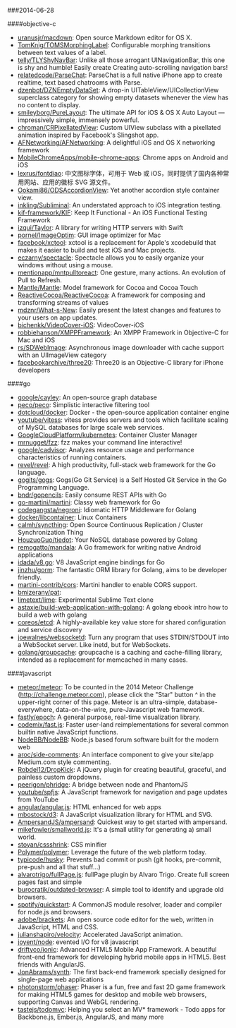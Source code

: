 ###2014-06-28

####objective-c
* [uranusjr/macdown](https://github.com/uranusjr/macdown): Open source Markdown editor for OS X.
* [TomKnig/TOMSMorphingLabel](https://github.com/TomKnig/TOMSMorphingLabel): Configurable morphing transitions between text values of a label.
* [telly/TLYShyNavBar](https://github.com/telly/TLYShyNavBar): Unlike all those arrogant UINavigationBar, this one is shy and humble! Easily create Creating auto-scrolling navigation bars!
* [relatedcode/ParseChat](https://github.com/relatedcode/ParseChat): ParseChat is a full native iPhone app to create realtime, text based chatrooms with Parse.
* [dzenbot/DZNEmptyDataSet](https://github.com/dzenbot/DZNEmptyDataSet): A drop-in UITableView/UICollectionView superclass category for showing empty datasets whenever the view has no content to display.
* [smileyborg/PureLayout](https://github.com/smileyborg/PureLayout): The ultimate API for iOS & OS X Auto Layout — impressively simple, immensely powerful.
* [chroman/CRPixellatedView](https://github.com/chroman/CRPixellatedView): Custom UIView subclass with a pixellated animation inspired by Facebook's Slingshot app.
* [AFNetworking/AFNetworking](https://github.com/AFNetworking/AFNetworking): A delightful iOS and OS X networking framework
* [MobileChromeApps/mobile-chrome-apps](https://github.com/MobileChromeApps/mobile-chrome-apps): Chrome apps on Android and iOS
* [lexrus/fontdiao](https://github.com/lexrus/fontdiao): 中文图标字体，可用于 Web 或 iOS，同时提供了国内各种常用网站、应用的徽标 SVG 源文件。
* [Ookami86/ODSAccordionView](https://github.com/Ookami86/ODSAccordionView): Yet another accordion style container view.
* [inkling/Subliminal](https://github.com/inkling/Subliminal): An understated approach to iOS integration testing.
* [kif-framework/KIF](https://github.com/kif-framework/KIF): Keep It Functional - An iOS Functional Testing Framework
* [izqui/Taylor](https://github.com/izqui/Taylor): A library for writing HTTP servers with Swift
* [pornel/ImageOptim](https://github.com/pornel/ImageOptim): GUI image optimizer for Mac
* [facebook/xctool](https://github.com/facebook/xctool): xctool is a replacement for Apple's xcodebuild that makes it easier to build and test iOS and Mac projects.
* [eczarny/spectacle](https://github.com/eczarny/spectacle): Spectacle allows you to easily organize your windows without using a mouse.
* [mentionapp/mntpulltoreact](https://github.com/mentionapp/mntpulltoreact): One gesture, many actions. An evolution of Pull to Refresh.
* [Mantle/Mantle](https://github.com/Mantle/Mantle): Model framework for Cocoa and Cocoa Touch
* [ReactiveCocoa/ReactiveCocoa](https://github.com/ReactiveCocoa/ReactiveCocoa): A framework for composing and transforming streams of values
* [mdznr/What-s-New](https://github.com/mdznr/What-s-New): Easily present the latest changes and features to your users on app updates.
* [bichenkk/VideoCover-iOS](https://github.com/bichenkk/VideoCover-iOS): VideoCover-iOS
* [robbiehanson/XMPPFramework](https://github.com/robbiehanson/XMPPFramework): An XMPP Framework in Objective-C for Mac and iOS
* [rs/SDWebImage](https://github.com/rs/SDWebImage): Asynchronous image downloader with cache support with an UIImageView category
* [facebookarchive/three20](https://github.com/facebookarchive/three20): Three20 is an Objective-C library for iPhone developers

####go
* [google/cayley](https://github.com/google/cayley): An open-source graph database
* [peco/peco](https://github.com/peco/peco): Simplistic interactive filtering tool
* [dotcloud/docker](https://github.com/dotcloud/docker): Docker - the open-source application container engine
* [youtube/vitess](https://github.com/youtube/vitess): vitess provides servers and tools which facilitate scaling of MySQL databases for large scale web services.
* [GoogleCloudPlatform/kubernetes](https://github.com/GoogleCloudPlatform/kubernetes): Container Cluster Manager
* [mrnugget/fzz](https://github.com/mrnugget/fzz): fzz makes your command line interactive!
* [google/cadvisor](https://github.com/google/cadvisor): Analyzes resource usage and performance characteristics of running containers.
* [revel/revel](https://github.com/revel/revel): A high productivity, full-stack web framework for the Go language.
* [gogits/gogs](https://github.com/gogits/gogs): Gogs(Go Git Service) is a Self Hosted Git Service in the Go Programming Language.
* [bndr/gopencils](https://github.com/bndr/gopencils): Easily consume REST APIs with Go
* [go-martini/martini](https://github.com/go-martini/martini): Classy web framework for Go
* [codegangsta/negroni](https://github.com/codegangsta/negroni): Idiomatic HTTP Middleware for Golang
* [docker/libcontainer](https://github.com/docker/libcontainer): Linux Containers
* [calmh/syncthing](https://github.com/calmh/syncthing): Open Source Continuous Replication / Cluster Synchronization Thing
* [HouzuoGuo/tiedot](https://github.com/HouzuoGuo/tiedot): Your NoSQL database powered by Golang
* [remogatto/mandala](https://github.com/remogatto/mandala): A Go framework for writing native Android applications
* [idada/v8.go](https://github.com/idada/v8.go): V8 JavaScript engine bindings for Go
* [jinzhu/gorm](https://github.com/jinzhu/gorm): The fantastic ORM library for Golang, aims to be developer friendly.
* [martini-contrib/cors](https://github.com/martini-contrib/cors): Martini handler to enable CORS support.
* [bmizerany/pat](https://github.com/bmizerany/pat): 
* [limetext/lime](https://github.com/limetext/lime): Experimental Sublime Text clone
* [astaxie/build-web-application-with-golang](https://github.com/astaxie/build-web-application-with-golang): A golang ebook intro how to build a web with golang
* [coreos/etcd](https://github.com/coreos/etcd): A highly-available key value store for shared configuration and service discovery
* [joewalnes/websocketd](https://github.com/joewalnes/websocketd): Turn any program that uses STDIN/STDOUT into a WebSocket server. Like inetd, but for WebSockets. 
* [golang/groupcache](https://github.com/golang/groupcache): groupcache is a caching and cache-filling library, intended as a replacement for memcached in many cases.

####javascript
* [meteor/meteor](https://github.com/meteor/meteor): To be counted in the 2014 Meteor Challenge (http://challenge.meteor.com), please click the "Star" button ^ in the upper-right corner of this page. Meteor is an ultra-simple, database-everywhere, data-on-the-wire, pure-Javascript web framework.
* [fastly/epoch](https://github.com/fastly/epoch): A general purpose, real-time visualization library.
* [codemix/fast.js](https://github.com/codemix/fast.js): Faster user-land reimplementations for several common builtin native JavaScript functions.
* [NodeBB/NodeBB](https://github.com/NodeBB/NodeBB): Node.js based forum software built for the modern web
* [aroc/side-comments](https://github.com/aroc/side-comments): An interface component to give your site/app Medium.com style commenting.
* [Robdel12/DropKick](https://github.com/Robdel12/DropKick): A jQuery plugin for creating beautiful, graceful, and painless custom dropdowns.
* [peerigon/phridge](https://github.com/peerigon/phridge): A bridge between node and PhantomJS
* [youtube/spfjs](https://github.com/youtube/spfjs): A JavaScript framework for navigation and page updates from YouTube
* [angular/angular.js](https://github.com/angular/angular.js): HTML enhanced for web apps
* [mbostock/d3](https://github.com/mbostock/d3): A JavaScript visualization library for HTML and SVG.
* [AmpersandJS/ampersand](https://github.com/AmpersandJS/ampersand): Quickest way to get started with ampersand.
* [mikefowler/smallworld.js](https://github.com/mikefowler/smallworld.js): It's a (small utility for generating a) small world.
* [stoyan/cssshrink](https://github.com/stoyan/cssshrink): CSS minifier
* [Polymer/polymer](https://github.com/Polymer/polymer): Leverage the future of the web platform today.
* [typicode/husky](https://github.com/typicode/husky): Prevents bad commit or push (git hooks, pre-commit, pre-push and all that stuff...)
* [alvarotrigo/fullPage.js](https://github.com/alvarotrigo/fullPage.js): fullPage plugin by Alvaro Trigo. Create full screen pages fast and simple
* [burocratik/outdated-browser](https://github.com/burocratik/outdated-browser): A simple tool to identify and upgrade old browsers.
* [spotify/quickstart](https://github.com/spotify/quickstart): A CommonJS module resolver, loader and compiler for node.js and browsers.
* [adobe/brackets](https://github.com/adobe/brackets): An open source code editor for the web, written in JavaScript, HTML and CSS.
* [julianshapiro/velocity](https://github.com/julianshapiro/velocity): Accelerated JavaScript animation.
* [joyent/node](https://github.com/joyent/node): evented I/O for v8 javascript
* [driftyco/ionic](https://github.com/driftyco/ionic): Advanced HTML5 Mobile App Framework. A beautiful front-end framework for developing hybrid mobile apps in HTML5. Best friends with AngularJS.
* [JonAbrams/synth](https://github.com/JonAbrams/synth): The first back-end framework specially designed for single-page web applications
* [photonstorm/phaser](https://github.com/photonstorm/phaser): Phaser is a fun, free and fast 2D game framework for making HTML5 games for desktop and mobile web browsers, supporting Canvas and WebGL rendering.
* [tastejs/todomvc](https://github.com/tastejs/todomvc): Helping you select an MV* framework - Todo apps for Backbone.js, Ember.js, AngularJS, and many more
